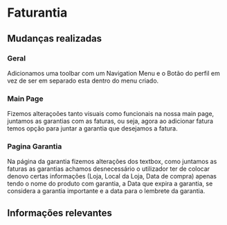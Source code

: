 # Faturantia

## Mudanças realizadas

### Geral
Adicionamos uma toolbar com um Navigation Menu e o Botão do perfil em vez de ser em separado esta dentro do menu criado.

### Main Page
Fizemos alteraçoões tanto visuais como funcionais na nossa main page, juntamos as garantias com as faturas, ou seja, agora ao adicionar fatura temos opção para juntar a garantia que desejamos a fatura.

### Pagina Garantia

Na página da garantia fizemos alterações dos textbox, como juntamos as faturas as garantias achamos desnecessário o utilizador ter de colocar denovo certas informações (Loja, Local da Loja, Data de compra) apenas tendo o nome do produto com garantia, a Data que expira a garantia, se considera a garantia importante e a data para o lembrete da garantia.

## Informações relevantes





